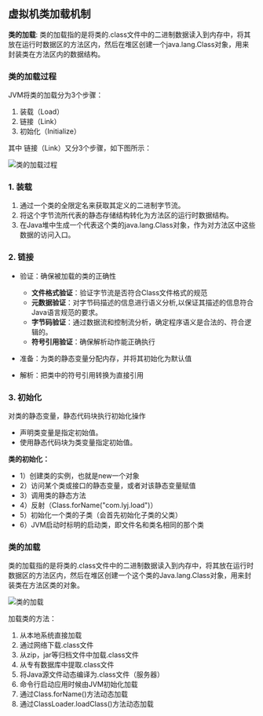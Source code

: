 ## 虚拟机类加载机制

__类的加载__: 类的加载指的是将类的.class文件中的二进制数据读入到内存中，将其放在运行时数据区的方法区内，然后在堆区创建一个java.lang.Class对象，用来封装类在方法区内的数据结构。

### 类的加载过程

JVM将类的加载分为3个步骤： 

1. 装载（Load） 
2. 链接（Link）
3. 初始化（Initialize）

其中 链接（Link）又分3个步骤，如下图所示：

![类的加载过程](https://pic2.zhimg.com/80/v2-5473646d79609214433ee7a66e594603_hd.jpg)

### 1. 装载

1. 通过一个类的全限定名来获取其定义的二进制字节流。 
2. 将这个字节流所代表的静态存储结构转化为方法区的运行时数据结构。 
3. 在Java堆中生成一个代表这个类的java.lang.Class对象，作为对方法区中这些数据的访问入口。 

### 2. 链接

- 验证：确保被加载的类的正确性
    + __文件格式验证__：验证字节流是否符合Class文件格式的规范
    + __元数据验证__：对字节码描述的信息进行语义分析,以保证其描述的信息符合Java语言规范的要求。
    + __字节码验证__：通过数据流和控制流分析，确定程序语义是合法的、符合逻辑的。
    + __符号引用验证__：确保解析动作能正确执行

- 准备：为类的静态变量分配内存，并将其初始化为默认值

- 解析：把类中的符号引用转换为直接引用

### 3. 初始化

对类的静态变量，静态代码块执行初始化操作
- 声明类变量是指定初始值。 
- 使用静态代码块为类变量指定初始值。

__类的初始化：__

- 1）创建类的实例，也就是new一个对象 
- 2）访问某个类或接口的静态变量，或者对该静态变量赋值
- 3）调用类的静态方法
- 4）反射（Class.forName("com.lyj.load")）
- 5）初始化一个类的子类（会首先初始化子类的父类）
- 6）JVM启动时标明的启动类，即文件名和类名相同的那个类

### 类的加载

类的加载指的是将类的.class文件中的二进制数据读入到内存中，将其放在运行时数据区的方法区内，然后在堆区创建一个这个类的Java.lang.Class对象，用来封装类在方法区类的对象。

![类的加载](https://pic2.zhimg.com/80/v2-50658534f3b3fcbab4b89af0a334619b_hd.jpg)

加载类的方法：

1. 从本地系统直接加载
2. 通过网络下载.class文件
3. 从zip，jar等归档文件中加载.class文件 
4. 从专有数据库中提取.class文件 
5. 将Java源文件动态编译为.class文件（服务器）
6. 命令行启动应用时候由JVM初始化加载 
7. 通过Class.forName()方法动态加载 
8. 通过ClassLoader.loadClass()方法动态加载